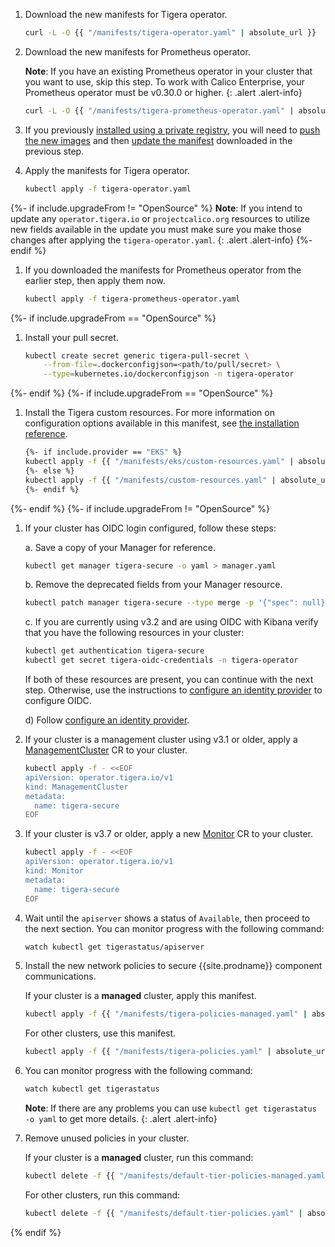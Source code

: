 1. Download the new manifests for Tigera operator.
   ```bash
   curl -L -O {{ "/manifests/tigera-operator.yaml" | absolute_url }}
   ```

1. Download the new manifests for Prometheus operator.

   **Note**: If you have an existing Prometheus operator in your cluster that you want to use, skip this step. To work with Calico Enterprise, your Prometheus operator must be v0.30.0 or higher.
   {: .alert .alert-info}

   ```bash
   curl -L -O {{ "/manifests/tigera-prometheus-operator.yaml" | absolute_url }}
   ```

1. If you previously [installed using a private registry]({{site.baseurl}}/getting-started/private-registry), you will need to
   [push the new images]({{site.baseurl}}/getting-started/private-registry/private-registry-regular#push-calico-enterprise-images-to-your-private-registry)
   and then [update the manifest]({{site.baseurl}}/getting-started/private-registry/private-registry-regular#run-the-operator-using-images-from-your-private-registry)
   downloaded in the previous step.

1. Apply the manifests for Tigera operator.
   ```bash
   kubectl apply -f tigera-operator.yaml
   ```
{%- if include.upgradeFrom != "OpenSource" %}
   **Note**: If you intend to update any `operator.tigera.io` or `projectcalico.org` resources to utilize new fields available in the update you must make sure you make those changes after applying the `tigera-operator.yaml`.
   {: .alert .alert-info}
{%- endif %}


1. If you downloaded the manifests for Prometheus operator from the earlier step, then apply them now.
   ```bash
   kubectl apply -f tigera-prometheus-operator.yaml
   ```

{%- if include.upgradeFrom == "OpenSource" %}

1. Install your pull secret.
   ```bash
   kubectl create secret generic tigera-pull-secret \
       --from-file=.dockerconfigjson=<path/to/pull/secret> \
       --type=kubernetes.io/dockerconfigjson -n tigera-operator
   ```

{%- endif %}
{%- if include.upgradeFrom == "OpenSource" %}

1. Install the Tigera custom resources. For more information on configuration options available in this manifest, see [the installation reference]({{site.baseurl}}/reference/installation/api).
   ```bash
   {%- if include.provider == "EKS" %}
   kubectl apply -f {{ "/manifests/eks/custom-resources.yaml" | absolute_url }}
   {%- else %}
   kubectl apply -f {{ "/manifests/custom-resources.yaml" | absolute_url }}
   {%- endif %}
   ```

{%- endif %}
{%- if include.upgradeFrom != "OpenSource" %}

1. If your cluster has OIDC login configured, follow these steps:
   
   a.  Save a copy of your Manager for reference.
   ```bash
   kubectl get manager tigera-secure -o yaml > manager.yaml
   ```

   b.  Remove the deprecated fields from your Manager resource.
   ```bash
   kubectl patch manager tigera-secure --type merge -p '{"spec": null}'
   ```

   c.  If you are currently using v3.2 and are using OIDC with Kibana verify that you have the following resources in your cluster:
   ```bash
   kubectl get authentication tigera-secure
   kubectl get secret tigera-oidc-credentials -n tigera-operator
   ```
   If both of these resources are present, you can continue with the next step. Otherwise, use the instructions to [configure an identity provider]({{site.baseurl}}/getting-started/cnx/configure-identity-provider) to configure OIDC.

   d) Follow [configure an identity provider]({{site.baseurl}}/getting-started/cnx/configure-identity-provider).

1. If your cluster is a management cluster using v3.1 or older, apply a [ManagementCluster]({{site.baseurl}}/reference/installation/api#operator.tigera.io/v1.ManagementCluster)
   CR to your cluster.
   ```bash
   kubectl apply -f - <<EOF
   apiVersion: operator.tigera.io/v1
   kind: ManagementCluster
   metadata:
     name: tigera-secure
   EOF
   ```

1. If your cluster is v3.7 or older, apply a new [Monitor]({{site.baseurl}}/reference/installation/api#operator.tigera.io/v1.Monitor)
   CR to your cluster.

   ```bash
   kubectl apply -f - <<EOF
   apiVersion: operator.tigera.io/v1
   kind: Monitor
   metadata:
     name: tigera-secure
   EOF
   ```

1. Wait until the `apiserver` shows a status of `Available`, then proceed to the next section. You can monitor progress with the following command:

   ```bash
   watch kubectl get tigerastatus/apiserver
   ```

1. Install the new network policies to secure {{site.prodname}} component communications.

   If your cluster is a **managed** cluster, apply this manifest.
   
   ```bash
   kubectl apply -f {{ "/manifests/tigera-policies-managed.yaml" | absolute_url }}
   ```
   
   For other clusters, use this manifest.
   
   ```bash
   kubectl apply -f {{ "/manifests/tigera-policies.yaml" | absolute_url }}
   ```
   
1. You can monitor progress with the following command:
   ```bash
   watch kubectl get tigerastatus
   ```

    **Note**: If there are any problems you can use `kubectl get tigerastatus -o yaml` to get more details.
    {: .alert .alert-info}

1. Remove unused policies in your cluster.

   If your cluster is a **managed** cluster, run this command:

   ```bash
   kubectl delete -f {{ "/manifests/default-tier-policies-managed.yaml" | absolute_url }}
   ```

   For other clusters, run this command:

   ```bash
   kubectl delete -f {{ "/manifests/default-tier-policies.yaml" | absolute_url }}
   ```
{% endif %}
